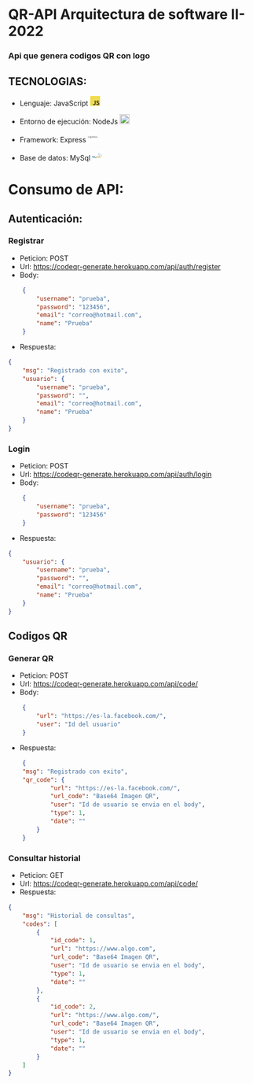 # QR-API Arquitectura de software II-2022

### Api que genera codigos QR con logo

## TECNOLOGIAS:

- Lenguaje: JavaScript <code><img src="https://raw.githubusercontent.com/github/explore/80688e429a7d4ef2fca1e82350fe8e3517d3494d/topics/javascript/javascript.png" width="20" height="20" title="JavaScript"></code>

- Entorno de ejecución: NodeJs <code><img  src="https://cdn.icon-icons.com/icons2/2415/PNG/512/nodejs_plain_logo_icon_146409.png" width="20" height="20" title="NodeJs"></code>

- Framework: Express <code><img src="https://raw.githubusercontent.com/devicons/devicon/master/icons/express/express-original-wordmark.svg" width="20" height="20" title="Mysql"></code>

- Base de datos: MySql <code><img src="https://raw.githubusercontent.com/devicons/devicon/master/icons/mysql/mysql-original-wordmark.svg" width="20" height="20" title="Mysql"></code>

# Consumo de API:

## Autenticación: 

### Registrar

- Peticion: POST 
- Url: https://codeqr-generate.herokuapp.com/api/auth/register
- Body: 

```json
    {
        "username": "prueba",
        "password": "123456",
        "email": "correo@hotmail.com",
        "name": "Prueba"
    }
```
- Respuesta:
```json
{
    "msg": "Registrado con exito",
    "usuario": {
        "username": "prueba",
        "password": "",
        "email": "correo@hotmail.com",
        "name": "Prueba"
    }
}
```    
### Login

- Peticion: POST 
- Url: https://codeqr-generate.herokuapp.com/api/auth/login
- Body: 
```json
    {
        "username": "prueba",
        "password": "123456"
    }
``` 
- Respuesta: 
```json
{
    "usuario": {
        "username": "prueba",
        "password": "",
        "email": "correo@hotmail.com",
        "name": "Prueba"
    }
}
``` 

## Codigos QR

### Generar QR

- Peticion: POST 
- Url: https://codeqr-generate.herokuapp.com/api/code/
- Body: 
```json
    {
        "url": "https://es-la.facebook.com/",
        "user": "Id del usuario"
    }
``` 
- Respuesta: 

```json
    {
    "msg": "Registrado con exito",
    "qr_code": {
            "url": "https://es-la.facebook.com/",
            "url_code": "Base64 Imagen QR",
            "user": "Id de usuario se envia en el body",
            "type": 1,
            "date": ""
        }
    }
``` 

### Consultar historial

- Peticion: GET 
- Url: https://codeqr-generate.herokuapp.com/api/code/
- Respuesta: 
```json
{
    "msg": "Historial de consultas",
    "codes": [
        {
            "id_code": 1,
            "url": "https://www.algo.com",
            "url_code": "Base64 Imagen QR",
            "user": "Id de usuario se envia en el body",
            "type": 1,
            "date": ""
        },
        {
            "id_code": 2,
            "url": "https://www.algo.com/",
            "url_code": "Base64 Imagen QR",
            "user": "Id de usuario se envia en el body",
            "type": 1,
            "date": ""
        }
    ]
}

```
